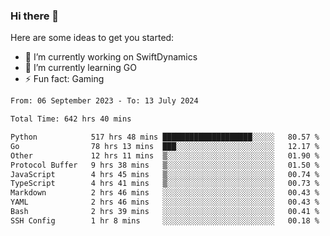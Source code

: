 ### Hi there 👋

Here are some ideas to get you started:

- 🔭 I’m currently working on SwiftDynamics
- 🌱 I’m currently learning GO
-  ⚡ Fun fact: Gaming
  
  <!--
- 👯 I’m looking to collaborate on ...
- 🤔 I’m looking for help with ...
- 💬 Ask me about ...
- 📫 How to reach me: ...
- 😄 Pronouns: ...
-->

<!--START_SECTION:waka-->

```txt
From: 06 September 2023 - To: 13 July 2024

Total Time: 642 hrs 40 mins

Python            517 hrs 48 mins ████████████████████░░░░░   80.57 %
Go                78 hrs 13 mins  ███░░░░░░░░░░░░░░░░░░░░░░   12.17 %
Other             12 hrs 11 mins  ▒░░░░░░░░░░░░░░░░░░░░░░░░   01.90 %
Protocol Buffer   9 hrs 38 mins   ▒░░░░░░░░░░░░░░░░░░░░░░░░   01.50 %
JavaScript        4 hrs 45 mins   ▒░░░░░░░░░░░░░░░░░░░░░░░░   00.74 %
TypeScript        4 hrs 41 mins   ▒░░░░░░░░░░░░░░░░░░░░░░░░   00.73 %
Markdown          2 hrs 46 mins   ░░░░░░░░░░░░░░░░░░░░░░░░░   00.43 %
YAML              2 hrs 46 mins   ░░░░░░░░░░░░░░░░░░░░░░░░░   00.43 %
Bash              2 hrs 39 mins   ░░░░░░░░░░░░░░░░░░░░░░░░░   00.41 %
SSH Config        1 hr 8 mins     ░░░░░░░░░░░░░░░░░░░░░░░░░   00.18 %
```

<!--END_SECTION:waka-->
